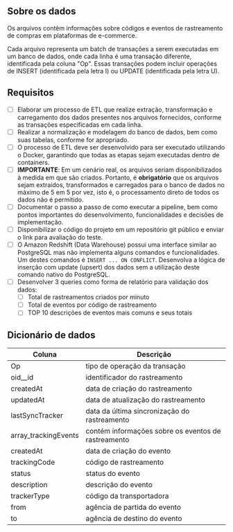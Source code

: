 ## Sobre os dados

Os arquivos contêm informações sobre códigos e eventos de rastreamento de compras em plataformas de e-commerce.

Cada arquivo representa um batch de transações a serem executadas em um banco de dados, onde cada linha é uma transação diferente, identificada pela coluna "Op". Essas transações podem incluir operações de INSERT (identificada pela letra I) ou UPDATE (identificada pela letra U).

## Requisitos
- [ ] Elaborar um processo de ETL que realize extração, transformação e carregamento dos dados presentes nos arquivos fornecidos, conforme as transações especificadas em cada linha.
- [ ] Realizar a normalização e modelagem do banco de dados, bem como suas tabelas, conforme for apropriado.
- [ ] O processo de ETL deve ser desenvolvido para ser executado utilizando o Docker, garantindo que todas as etapas sejam executadas dentro de containers.
- [ ] **IMPORTANTE**: Em um cenário real, os arquivos seriam disponibilizados à medida em que são criados. Portanto, é **obrigatório** que os arquivos sejam extraídos, transformados e carregados para o banco de dados no máximo de 5 em 5 por vez, isto é, o processamento direto de todos os dados não é permitido.
- [ ] Documentar o passo a passo de como executar a pipeline, bem como pontos importantes do desenvolvimento, funcionalidades e decisões de implementação.
- [ ] Disponibilizar o código do projeto em um repositório git público e enviar o link para avaliação do teste.
- [ ] O Amazon Redshift (Data Warehouse) possui uma interface similar ao PostgreSQL mas não implementa alguns comandos e funcionalidades. Um destes comandos é `INSERT ... ON CONFLICT`. Desenvolva a lógica de inserção com update (upsert) dos dados sem a utilização deste comando nativo do PostgreSQL.
- [ ] Desenvolver 3 queries como forma de relatório para validação dos dados:
	- [ ] Total de rastreamentos criados por minuto
	- [ ] Total de eventos por código de rastreamento
	- [ ] TOP 10 descrições de eventos mais comuns e seus totais

## Dicionário de dados
| Coluna               | Descrição                                           |
| -------------------- | --------------------------------------------------- |
| Op                   | tipo de operação da transação                       |
| oid__id              | identificador do rastreamento                       |
| createdAt            | data de criação do rastreamento                     |
| updatedAt            | data de atualização do rastreamento                 |
| lastSyncTracker      | data da última sincronização do rastreamento        |
| array_trackingEvents | contém informações sobre os eventos de rastreamento |
| createdAt            | data de criação do evento                           |
| trackingCode         | código de rastreamento                              |
| status               | status do evento                                    |
| description          | descrição do evento                                 |
| trackerType          | código da transportadora                            |
| from                 | agência de partida do evento                        |
| to                   | agência de destino do evento                        |